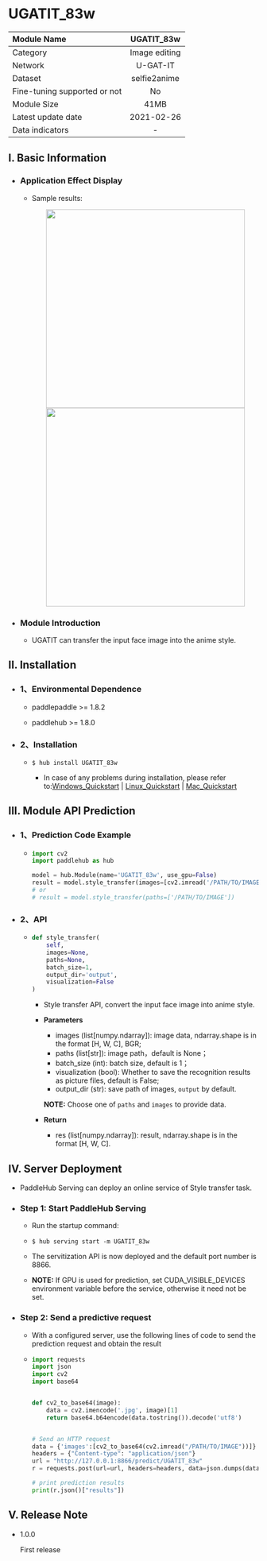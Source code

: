 # UGATIT_83w

|Module Name|UGATIT_83w|
| :--- | :---: |
|Category|Image editing|
|Network |U-GAT-IT|
|Dataset|selfie2anime|
|Fine-tuning supported or not|No|
|Module Size|41MB|
|Latest update date |2021-02-26|
|Data indicators|-|


## I. Basic Information 

- ### Application Effect Display
  - Sample results:
    <p align="center">
    <img src="https://user-images.githubusercontent.com/35907364/136651638-33cac040-edad-41ac-a9ce-7c0e678d8c52.jpg" width = "400" height = "400" hspace='10'/> <img src="https://user-images.githubusercontent.com/35907364/136651644-dd1d3836-99b3-40f0-8543-37de18f9cfd9.jpg" width = "400" height = "400" hspace='10'/>
    </p>



- ### Module Introduction

  - UGATIT  can transfer the input face image into the anime style.


## II. Installation

- ### 1、Environmental Dependence

  - paddlepaddle >= 1.8.2  

  - paddlehub >= 1.8.0

- ### 2、Installation

  - ```shell
    $ hub install UGATIT_83w
    ```

    - In case of any problems during installation, please refer to:[Windows_Quickstart](../../../../docs/docs_ch/get_start/windows_quickstart.md)
    | [Linux_Quickstart](../../../../docs/docs_ch/get_start/linux_quickstart.md) | [Mac_Quickstart](../../../../docs/docs_ch/get_start/mac_quickstart.md)  
 
## III. Module API Prediction

- ### 1、Prediction Code Example

  - ```python
    import cv2
    import paddlehub as hub

    model = hub.Module(name='UGATIT_83w', use_gpu=False)
    result = model.style_transfer(images=[cv2.imread('/PATH/TO/IMAGE')])
    # or
    # result = model.style_transfer(paths=['/PATH/TO/IMAGE'])
    ```

- ### 2、API

  - ```python
    def style_transfer(
        self,
        images=None,
        paths=None,
        batch_size=1,
        output_dir='output',
        visualization=False
    )
    ```

    - Style transfer API, convert the input face image into anime style.

    - **Parameters**
        * images (list\[numpy.ndarray\]): image data, ndarray.shape is in the format [H, W, C], BGR;
        * paths (list\[str\]): image path，default is None；
        * batch\_size (int): batch size, default is 1；
        * visualization (bool): Whether to save the recognition results as picture files, default is False;
        * output\_dir (str): save path of images, `output` by default.

      **NOTE:** Choose one of `paths` and `images` to provide data.

    - **Return**

      - res (list\[numpy.ndarray\]): result,  ndarray.shape is in the format [H, W, C].

## IV. Server Deployment

- PaddleHub Serving can deploy an online service of Style transfer task.

- ### Step 1: Start PaddleHub Serving

  - Run the startup command:
  
  - ```shell
    $ hub serving start -m UGATIT_83w
    ```

  - The servitization API is now deployed and the default port number is 8866.

  - **NOTE:**  If GPU is used for prediction, set CUDA_VISIBLE_DEVICES environment variable before the service, otherwise it need not be set.

- ### Step 2: Send a predictive request

  - With a configured server, use the following lines of code to send the prediction request and obtain the result

  - ```python
    import requests
    import json
    import cv2
    import base64


    def cv2_to_base64(image):
        data = cv2.imencode('.jpg', image)[1]
        return base64.b64encode(data.tostring()).decode('utf8')


    # Send an HTTP request
    data = {'images':[cv2_to_base64(cv2.imread("/PATH/TO/IMAGE"))]}
    headers = {"Content-type": "application/json"}
    url = "http://127.0.0.1:8866/predict/UGATIT_83w"
    r = requests.post(url=url, headers=headers, data=json.dumps(data))

    # print prediction results
    print(r.json()["results"])
    ```

## V. Release Note

- 1.0.0

  First release